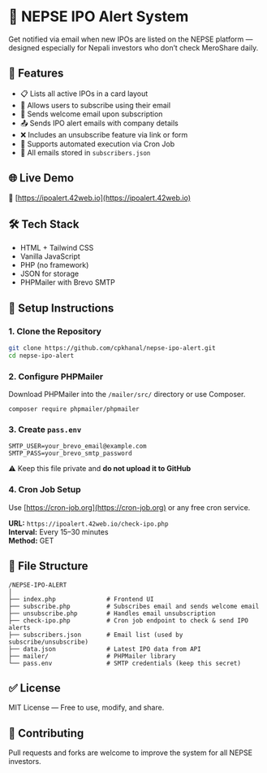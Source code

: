 # 📢 NEPSE IPO Alert System

Get notified via email when new IPOs are listed on the NEPSE platform — designed especially for Nepali investors who don’t check MeroShare daily.

## 🚀 Features

- 📋 Lists all active IPOs in a card layout
- 🔔 Allows users to subscribe using their email
- 📧 Sends welcome email upon subscription
- 📤 Sends IPO alert emails with company details
- ❌ Includes an unsubscribe feature via link or form
- 🔁 Supports automated execution via Cron Job
- 🧾 All emails stored in `subscribers.json`

## 🌐 Live Demo

🔗 [https://ipoalert.42web.io](https://ipoalert.42web.io)

## 🛠 Tech Stack

- HTML + Tailwind CSS
- Vanilla JavaScript
- PHP (no framework)
- JSON for storage
- PHPMailer with Brevo SMTP

## 📝 Setup Instructions

### 1. Clone the Repository

```bash
git clone https://github.com/cpkhanal/nepse-ipo-alert.git
cd nepse-ipo-alert
```

### 2. Configure PHPMailer

Download PHPMailer into the `/mailer/src/` directory or use Composer.

```
composer require phpmailer/phpmailer
```

### 3. Create `pass.env`

```env
SMTP_USER=your_brevo_email@example.com
SMTP_PASS=your_brevo_smtp_password
```

⚠️ Keep this file private and **do not upload it to GitHub**

### 4. Cron Job Setup

Use [https://cron-job.org](https://cron-job.org) or any free cron service.

**URL:** `https://ipoalert.42web.io/check-ipo.php`  
**Interval:** Every 15–30 minutes  
**Method:** GET

## 📁 File Structure

```
/NEPSE-IPO-ALERT
│
├── index.php              # Frontend UI
├── subscribe.php          # Subscribes email and sends welcome email
├── unsubscribe.php        # Handles email unsubscription
├── check-ipo.php          # Cron job endpoint to check & send IPO alerts
├── subscribers.json       # Email list (used by subscribe/unsubscribe)
├── data.json              # Latest IPO data from API
├── mailer/                # PHPMailer library
└── pass.env               # SMTP credentials (keep this secret)
```

## ✅ License

MIT License — Free to use, modify, and share.

## 🤝 Contributing

Pull requests and forks are welcome to improve the system for all NEPSE investors.